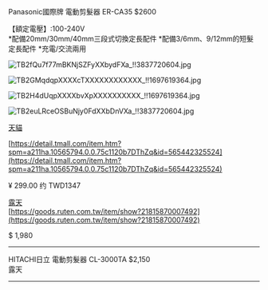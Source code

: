 Panasonic國際牌 電動剪髮器 ER-CA35 $2600 

【額定電壓】:100-240V  
*配備20mm/30mm/40mm三段式切換定長配件
*配備3/6mm、9/12mm的短髮定長配件
*充電/交流兩用

![TB2fQu7f77mBKNjSZFyXXbydFXa_!!3837720604.jpg]({{site.baseurl}}/pages/TB2fQu7f77mBKNjSZFyXXbydFXa_!!3837720604.jpg)

![TB2GMqdqpXXXXcTXXXXXXXXXXXX_!!1697619364.jpg]({{site.baseurl}}/pages/TB2GMqdqpXXXXcTXXXXXXXXXXXX_!!1697619364.jpg)

![TB2H4dUqpXXXXbvXpXXXXXXXXXX_!!1697619364.jpg]({{site.baseurl}}/pages/TB2H4dUqpXXXXbvXpXXXXXXXXXX_!!1697619364.jpg)

![TB2euLRceOSBuNjy0FdXXbDnVXa_!!3837720604.jpg]({{site.baseurl}}/pages/TB2euLRceOSBuNjy0FdXXbDnVXa_!!3837720604.jpg)


[天貓](https://detail.tmall.com/item.htm?spm=a211ha.10565794.0.0.480f56d3oxSABa&id=26794212269&skuId=30885574055)

[https://detail.tmall.com/item.htm?spm=a211ha.10565794.0.0.75c1120b7DThZq&id=565442325524](https://detail.tmall.com/item.htm?spm=a211ha.10565794.0.0.75c1120b7DThZq&id=565442325524)

¥ 299.00  约 TWD1347

[露天](https://goods.ruten.com.tw/item/show?21310179595597)  
[https://goods.ruten.com.tw/item/show?21815870007492](https://goods.ruten.com.tw/item/show?21815870007492)

$ 1,980

---
HITACHI日立 電動剪髮器 CL-3000TA $2,150  
露天

---

